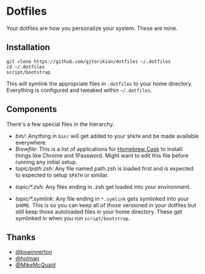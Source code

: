 # Dotfiles

Your dotfiles are how you personalize your system. These are mine.

## Installation

```
git clone https://github.com/gjtorikian/dotfiles ~/.dotfiles
cd ~/.dotfiles
script/bootstrap
```

This will symlink the appropriate files in `.dotfiles` to your home directory.
Everything is configured and tweaked within `~/.dotfiles`.

## Components

There's a few special files in the hierarchy.

* _bin/_: Anything in `bin/` will get added to your `$PATH` and be made
  available everywhere.
* _Brewfile_: This is a list of applications for [Homebrew Cask](http://caskroom.io) to install: things like Chrome and 1Password. Might want to edit this file before running any initial setup.
* _topic/path.zsh_: Any file named path.zsh is loaded first and is expected to
  expected to setup `$PATH` or similar.
- _topic/*.zsh_: Any files ending in .zsh get loaded into your
  environment.
* _topic/\*.symlink_: Any file ending in `*.symlink` gets symlinked into
  your `$HOME`. This is so you can keep all of those versioned in your dotfiles
  but still keep those autoloaded files in your home directory. These get
  symlinked in when you run `script/bootstrap`.

## Thanks

* [@bswinnerton](https://www.github.com/bswinnerton)
* [@holman](https://www.github.com/holman)
* [@MikeMcQuaid](https://www.github.com/MikeMcQuaid)

